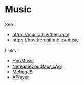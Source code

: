 # Music

See：

- <https://music.hovthen.com>
- <https://hovthen.github.io/music>

Links：

- [HeoMusic](https://github.com/zhheo/HeoMusic)
- [NeteaseCloudMusicApi](https://gitlab.com/Binaryify/neteasecloudmusicapi)
- [MetingJS](https://github.com/metowolf/MetingJS)
- [APlayer](https://github.com/DIYgod/APlayer)
